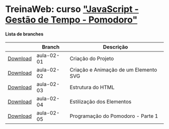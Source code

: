 
# TreinaWeb: curso ["JavaScript - Gestão de Tempo - Pomodoro"](https://www.treinaweb.com.br/curso/)



#### Lista de branches
|  | Branch | Descrição |
| ------ | ------ |  ------ | 
[Download](https://github.com/treinaweb/treinaweb-javascript-gestao-tempo-pomodoro/archive/aula-02-01.zip)    |  aula-02-01     | Criação do Projeto |
[Download](https://github.com/treinaweb/treinaweb-javascript-gestao-tempo-pomodoro/archive/aula-02-02.zip)    |  aula-02-02     | Criação e Animação de um Elemento SVG |
[Download](https://github.com/treinaweb/treinaweb-javascript-gestao-tempo-pomodoro/archive/aula-02-03.zip)    |  aula-02-03     | Estrutura do HTML |
[Download](https://github.com/treinaweb/treinaweb-javascript-gestao-tempo-pomodoro/archive/aula-02-04.zip)    |  aula-02-04     | Estilização dos Elementos |
[Download](https://github.com/treinaweb/treinaweb-javascript-gestao-tempo-pomodoro/archive/aula-02-05.zip)    |  aula-02-05     | Programação do Pomodoro - Parte 1 |
